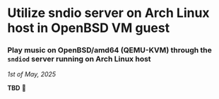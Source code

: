 # Utilize sndio server on Arch Linux host in OpenBSD VM guest

### Play music on OpenBSD/amd64 (QEMU-KVM) through the `sndiod` server running on Arch Linux host

*1st of May, 2025*

**TBD** &#128192;
